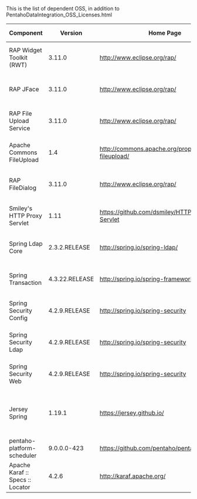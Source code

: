 This is the list of dependent OSS, in addition to PentahoDataIntegration\_OSS\_Licenses.html

| Component                   | Version           | Home Page                                     | License In Effect                                                                                          | Used for (since)                 |
| --------------------------- | ----------------- | --------------------------------------------- | ---------------------------------------------------------------------------------------------------------- | -------------------------------- |
| RAP Widget Toolkit (RWT)    | 3.11.0             | http://www.eclipse.org/rap/                   | [Eclipse Public License - v 1.0](https://www.eclipse.org/legal/epl-v10.html)                               |                                  |
| RAP JFace                   | 3.11.0             | http://www.eclipse.org/rap/                   | [Eclipse Public License - v 1.0](https://www.eclipse.org/legal/epl-v10.html)                               |                                  |
| RAP File Upload Service     | 3.11.0             | http://www.eclipse.org/rap/                   | [Eclipse Public License - v 1.0](https://www.eclipse.org/legal/epl-v10.html)                               |                                  |
| Apache Commons FileUpload   | 1.4               | http://commons.apache.org/proper/commons-fileupload/ | [Apache License Version 2.0](https://www.apache.org/licenses/LICENSE-2.0)                                  | (0.8.0.14, 6d14d0c) |
| RAP FileDialog              | 3.11.0             | http://www.eclipse.org/rap/                   | [Eclipse Public License - v 1.0](https://www.eclipse.org/legal/epl-v10.html)                               |                                  |
| Smiley's HTTP Proxy Servlet | 1.11              | https://github.com/dsmiley/HTTP-Proxy-Servlet | [Apache License Version 2.0](https://www.apache.org/licenses/LICENSE-2.0)                                  | Reverse proxy (0.7.0.8, 9d39a56) |
| Spring Ldap Core            | 2.3.2.RELEASE     | http://spring.io/spring-ldap/                 | [Apache License Version 2.0](https://www.apache.org/licenses/LICENSE-2.0)                                  | LDAP (0.8.0.14, 6715da3)         |
| Spring Transaction          | 4.3.22.RELEASE    | http://spring.io/spring-framework             | [Apache License Version 2.0](https://www.apache.org/licenses/LICENSE-2.0)                                  | LDAP (0.8.0.14, 6715da3)         |
| Spring Security Config      | 4.2.9.RELEASE     | http://spring.io/spring-security              | [Apache License Version 2.0](https://www.apache.org/licenses/LICENSE-2.0)                                  | User-auth (0.7.0.9, c955d17)     |
| Spring Security Ldap        | 4.2.9.RELEASE     | http://spring.io/spring-security              | [Apache License Version 2.0](https://www.apache.org/licenses/LICENSE-2.0)                                  | LDAP (0.8.0.14, 6715da3)         |
| Spring Security Web         | 4.2.9.RELEASE     | http://spring.io/spring-security              | [Apache License Version 2.0](https://www.apache.org/licenses/LICENSE-2.0)                                  | User-auth (0.7.0.9, c955d17)     |
| Jersey Spring               | 1.19.1            | https://jersey.github.io/                     | [CDDL 1.1 and GPL 2.0 with Class-path Exception](https://github.com/jersey/jersey/blob/master/LICENSE.txt) | (0.8.0.14, 0dbea1f)              |
| pentaho-platform-scheduler  | 9.0.0.0-423       | https://github.com/pentaho/pentaho-platform   | [LGPL 2.1](https://www.gnu.org/licenses/old-licenses/lgpl-2.1.en.html)                                     | (0.8.0.14, 22e05b2)              |
| Apache Karaf :: Specs :: Locator | 4.2.6 | http://karaf.apache.org/ | [Apache License Version 2.0](https://www.apache.org/licenses/LICENSE-2.0) | (0.9.0.21, 298564f) |
